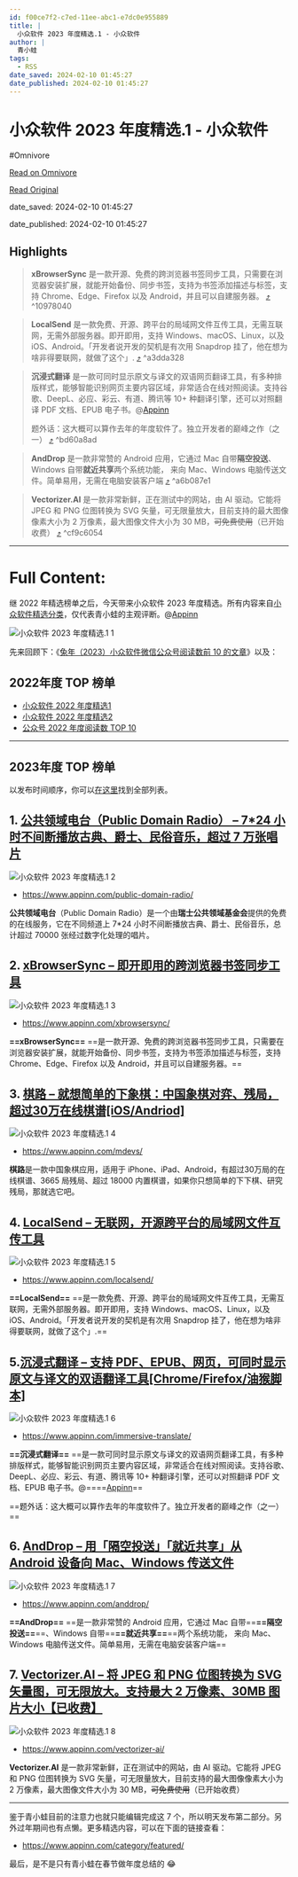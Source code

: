 ```yaml
---
id: f00ce7f2-c7ed-11ee-abc1-e7dc0e955889
title: |
  小众软件 2023 年度精选.1 - 小众软件
author: |
  青小蛙
tags:
  - RSS
date_saved: 2024-02-10 01:45:27
date_published: 2024-02-10 01:45:27
---
```


# 小众软件 2023 年度精选.1 - 小众软件
#Omnivore

[Read on Omnivore](https://omnivore.app/me/2023-1-18d921f0a34)

[Read Original](https://www.appinn.com/appinn-2023-top-15-list-1/)

date_saved: 2024-02-10 01:45:27

date_published: 2024-02-10 01:45:27

## Highlights

> **xBrowserSync** 是一款开源、免费的跨浏览器书签同步工具，只需要在浏览器安装扩展，就能开始备份、同步书签，支持为书签添加描述与标签，支持 Chrome、Edge、Firefox 以及 Android，并且可以自建服务器。 [⤴️](https://omnivore.app/me/2023-1-18d921f0a34#10978040-7574-4d56-82c5-f4207f957fb4)  ^10978040

> **LocalSend** 是一款免费、开源、跨平台的局域网文件互传工具，无需互联网，无需外部服务器。即开即用，支持 Windows、macOS、Linux，以及 iOS、Android。「开发者说开发的契机是有次用 Snapdrop 挂了，他在想为啥非得要联网，就做了这个」. [⤴️](https://omnivore.app/me/2023-1-18d921f0a34#a3dda328-a5d4-4f27-817d-fc090333fe8c)  ^a3dda328

> **沉浸式翻译** 是一款可同时显示原文与译文的双语网页翻译工具，有多种排版样式，能够智能识别网页主要内容区域，非常适合在线对照阅读。支持谷歌、DeepL、必应、彩云、有道、腾讯等 10+ 种翻译引擎，还可以对照翻译 PDF 文档、EPUB 电子书。@[Appinn](https://www.appinn.com/immersive-translate/)
> 
> 题外话：这大概可以算作去年的年度软件了。独立开发者的巅峰之作（之一） [⤴️](https://omnivore.app/me/2023-1-18d921f0a34#bd60a8ad-eb0b-419f-8a42-fa90835228c5)  ^bd60a8ad

> **AndDrop** 是一款非常赞的 Android 应用，它通过 Mac 自带**隔空投送**、Windows 自带**就近共享**两个系统功能， 来向 Mac、Windows 电脑传送文件。简单易用，无需在电脑安装客户端 [⤴️](https://omnivore.app/me/2023-1-18d921f0a34#a6b087e1-2ab3-49df-9465-25b14b4fa7c7)  ^a6b087e1

> **Vectorizer.AI** 是一款非常新鲜，正在测试中的网站，由 AI 驱动。它能将 JPEG 和 PNG 位图转换为 SVG 矢量，可无限量放大，目前支持的最大图像像素大小为 2 万像素，最大图像文件大小为 30 MB，~~可免费使用~~（已开始收费） [⤴️](https://omnivore.app/me/2023-1-18d921f0a34#cf9c6054-d94d-45cb-9b6e-91a262e9c685)  ^cf9c6054


--- 

# Full Content: 

继 2022 年精选榜单之后，今天带来小众软件 2023 年度精选。所有内容来自[小众软件精选分类](https://www.appinn.com/category/featured/)，仅代表青小蛙的主观评断。@[Appinn](https://www.appinn.com/appinn-2023-top-15-list-1/)

![小众软件 2023 年度精选.1 1](https://proxy-prod.omnivore-image-cache.app/1608x700,sk_tZj87dh9r9yxGjR_fpW_UORY9cfxbqNUdLK5lwLug/https://www.appinn.com/wp-content/uploads/2024/02/Appinn-feature-images-84.jpg "小众软件 2023 年度精选.1 1")

先来回顾下：《[兔年（2023）小众软件微信公众号阅读数前 10 的文章](https://www.appinn.com/2023-appinn-wechat-mp-top10/)》以及：

## 2022年度 TOP 榜单

* [小众软件 2022 年度精选1](https://www.appinn.com/appinn-2022-top-26-list-1)
* [小众软件 2022 年度精选2](https://www.appinn.com/appinn-2022-top-26-list-2/)
* [公众号 2022 年度阅读数 TOP 10](https://www.appinn.com/appinncom-wechat-miniapp-2022-top10/)

---

## 2023年度 TOP 榜单

以发布时间顺序，你可以[在这里](https://www.appinn.com/2023-appinn-wechat-mp-top10/)找到全部列表。

## 1\. [公共领域电台（Public Domain Radio） – 7\*24 小时不间断播放古典、爵士、民俗音乐，超过 7 万张唱片](https://www.appinn.com/public-domain-radio/)

![小众软件 2023 年度精选.1 2](https://proxy-prod.omnivore-image-cache.app/0x0,szUVx6o52lHEG5Ckiadr_VZprJM6nG0M9xmPe2uyXk20/https://static1.appinn.com/images/202301/public-domain-radio.jpg!o "小众软件 2023 年度精选.1 2")

* <https://www.appinn.com/public-domain-radio/>

**公共领域电台**（Public Domain Radio）是一个由**瑞士公共领域基金会**提供的免费的在线服务，它在不同频道上 7\*24 小时不间断播放古典、爵士、民俗音乐，总计超过 70000 张经过数字化处理的唱片。

## 2\. [xBrowserSync – 即开即用的跨浏览器书签同步工具](https://www.appinn.com/xbrowsersync/)

![小众软件 2023 年度精选.1 3](https://proxy-prod.omnivore-image-cache.app/0x0,sNMHZZFRvCeno1y0wGwNyFAPOW-8mFbIXtq5X4YisQM4/https://static1.appinn.com/images/202301/xbrowsersync.jpg!o "小众软件 2023 年度精选.1 3")

* <https://www.appinn.com/xbrowsersync/>

**==xBrowserSync==** ==是一款开源、免费的跨浏览器书签同步工具，只需要在浏览器安装扩展，就能开始备份、同步书签，支持为书签添加描述与标签，支持 Chrome、Edge、Firefox 以及 Android，并且可以自建服务器。==

## 3\. [棋路 – 就想简单的下象棋：中国象棋对弈、残局，超过30万在线棋谱\[iOS/Andriod\]](https://www.appinn.com/mdevs/)

![小众软件 2023 年度精选.1 4](https://proxy-prod.omnivore-image-cache.app/0x0,sjRJ_-tyI2_H1D1pqL81B9Hk4-uiKmKpFgV-fNzrexzk/https://static1.appinn.com/images/202301/mdevs.jpg!o "小众软件 2023 年度精选.1 4")

* <https://www.appinn.com/mdevs/>

**棋路**是一款中国象棋应用，适用于 iPhone、iPad、Android，有超过30万局的在线棋谱、3665 局残局、超过 18000 内置棋谱，如果你只想简单的下下棋、研究残局，那就选它吧。

## 4\. [LocalSend – 无联网，开源跨平台的局域网文件互传工具](https://www.appinn.com/localsend/)

![小众软件 2023 年度精选.1 5](https://proxy-prod.omnivore-image-cache.app/0x0,sVaUQCfQRtzYhBSw--HLj1RluedwwHmPTQwt7FlnHbzc/https://static1.appinn.com/images/202301/localsend.jpg!o "小众软件 2023 年度精选.1 5")

* <https://www.appinn.com/localsend/>

**==LocalSend==** ==是一款免费、开源、跨平台的局域网文件互传工具，无需互联网，无需外部服务器。即开即用，支持 Windows、macOS、Linux，以及 iOS、Android。「开发者说开发的契机是有次用 Snapdrop 挂了，他在想为啥非得要联网，就做了这个」.==

## 5.[沉浸式翻译 – 支持 PDF、EPUB、网页，可同时显示原文与译文的双语翻译工具\[Chrome/Firefox/油猴脚本\]](https://www.appinn.com/immersive-translate/)

![小众软件 2023 年度精选.1 6](https://proxy-prod.omnivore-image-cache.app/0x0,s2wzWpJ-pUOc74k6B61pCy-36B0cyDRBg1apwz16KO9I/https://static1.appinn.com/images/202302/immersive-translate.jpg!o "小众软件 2023 年度精选.1 6")

* <https://www.appinn.com/immersive-translate/>

**==沉浸式翻译==** ==是一款可同时显示原文与译文的双语网页翻译工具，有多种排版样式，能够智能识别网页主要内容区域，非常适合在线对照阅读。支持谷歌、DeepL、必应、彩云、有道、腾讯等 10+ 种翻译引擎，还可以对照翻译 PDF 文档、EPUB 电子书。@====[Appinn](https://www.appinn.com/immersive-translate/)==

==题外话：这大概可以算作去年的年度软件了。独立开发者的巅峰之作（之一）==

## 6\. [AndDrop – 用「隔空投送」「就近共享」从 Android 设备向 Mac、Windows 传送文件](https://www.appinn.com/anddrop/)

![小众软件 2023 年度精选.1 7](https://proxy-prod.omnivore-image-cache.app/0x0,squ5mwNZN4Hq1yeEnpCfc1aEq2WBRgiCUcAZBSWbE0LA/https://static1.appinn.com/images/202303/anddrop.jpg!o "小众软件 2023 年度精选.1 7")

* <https://www.appinn.com/anddrop/>

**==AndDrop==** ==是一款非常赞的 Android 应用，它通过 Mac 自带==**==隔空投送==**==、Windows 自带==**==就近共享==**==两个系统功能， 来向 Mac、Windows 电脑传送文件。简单易用，无需在电脑安装客户端==

## 7\. [Vectorizer.AI – 将 JPEG 和 PNG 位图转换为 SVG 矢量图，可无限放大。支持最大 2 万像素、30MB 图片大小【已收费】](https://www.appinn.com/vectorizer-ai/)

![小众软件 2023 年度精选.1 8](https://proxy-prod.omnivore-image-cache.app/0x0,sNS1X7WGvKTbFwsWgWmy34n-usoPUO-nw2V9-G7ZEotk/https://static1.appinn.com/images/202304/vectorizer-ai-019.jpg!o "小众软件 2023 年度精选.1 8")

* <https://www.appinn.com/vectorizer-ai/>

**Vectorizer.AI** 是一款非常新鲜，正在测试中的网站，由 AI 驱动。它能将 JPEG 和 PNG 位图转换为 SVG 矢量，可无限量放大，目前支持的最大图像像素大小为 2 万像素，最大图像文件大小为 30 MB，~~可免费使用~~（已开始收费）

---

鉴于青小蛙目前的注意力也就只能编辑完成这 7 个，所以明天发布第二部分。另外过年期间也有点懒。更多精选内容，可以在下面的链接查看：

* <https://www.appinn.com/category/featured/>

最后，是不是只有青小蛙在春节做年度总结的 😂
